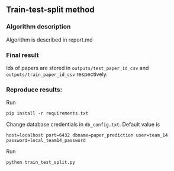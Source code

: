 Train-test-split method
---
### Algorithm description
Algorithm is described in report.md

### Final result
Ids of papers are stored in `outputs/test_paper_id_csv` and 
`outputs/train_paper_id_csv` respectively.

### Reproduce results:

Run
```
pip install -r requirements.txt
```
Change database credentials in `db_config.txt`.
Default value is 
```
host=localhost port=6432 dbname=paper_prediction user=team_14 password=local_team14_password
``` 
Run
```
python train_test_split.py
```
